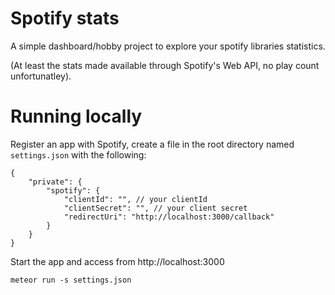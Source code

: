 # Spotify stats

A simple dashboard/hobby project to explore your spotify libraries statistics.

(At least the stats made available through Spotify's Web API, no play count unfortunatley).

# Running locally

Register an app with Spotify, create a file in the root directory named
`settings.json` with the following:

```
{
	"private": {
		"spotify": {
			"clientId": "", // your clientId
			"clientSecret": "", // your client secret
			"redirectUri": "http://localhost:3000/callback"
		}
	}
}
```

Start the app and access from http://localhost:3000

`meteor run -s settings.json`
